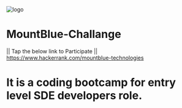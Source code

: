 ![logo](https://user-images.githubusercontent.com/55652043/173226149-99c5be56-14c7-421d-8619-58e75df2a225.png)

# MountBlue-Challange
|| Tap the below link to Participate ||
https://www.hackerrank.com/mountblue-technologies 
# It is a coding bootcamp for entry level SDE developers role.
